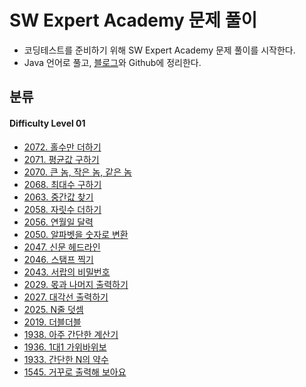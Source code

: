 # SW Expert Academy 문제 풀이
  
+ 코딩테스트를 준비하기 위해 SW Expert Academy 문제 풀이를 시작한다.
+ Java 언어로 풀고, [블로그](https://kimkkoo.tistory.com/ "내 블로그")와 Github에 정리한다.  

## 분류
#### Difficulty Level 01
>
+ [2072. 홀수만 더하기](https://github.com/MIN-04/CodingTest/blob/master/SW_Expert_Academy/DLevel01/no2072.java "2072. 홀수만 더하기")
+ [2071. 평균값 구하기](https://github.com/MIN-04/CodingTest/blob/master/SW_Expert_Academy/DLevel01/no2071.java "2071. 평균값 구하기")
+ [2070. 큰 놈, 작은 놈, 같은 놈](https://github.com/MIN-04/CodingTest/blob/master/SW_Expert_Academy/DLevel01/no2070.java "2070. 큰 놈, 작은 놈, 같은 놈")
+ [2068. 최대수 구하기](https://github.com/MIN-04/CodingTest/blob/master/SW_Expert_Academy/DLevel01/no2068.java "2068. 최대수 구하기")
+ [2063. 중간값 찾기](https://github.com/MIN-04/CodingTest/blob/master/SW_Expert_Academy/DLevel01/no2063.java "2063. 중간값 찾기")
+ [2058. 자릿수 더하기](https://github.com/MIN-04/CodingTest/blob/master/SW_Expert_Academy/DLevel01/no2058.java "2058. 자릿수 더하기")
+ [2056. 연월일 달력](https://github.com/MIN-04/CodingTest/blob/master/SW_Expert_Academy/DLevel01/no2056.java "2056. 연월일 달력")
+ [2050. 알파벳을 숫자로 변환](https://github.com/MIN-04/CodingTest/blob/master/SW_Expert_Academy/DLevel01/no2050.java "2050. 알파벳을 숫자로 변환")
+ [2047. 신문 헤드라인](https://github.com/MIN-04/CodingTest/blob/master/SW_Expert_Academy/DLevel01/no2047.java "2047. 신문 헤드라인")
+ [2046. 스탬프 찍기](https://github.com/MIN-04/CodingTest/blob/master/SW_Expert_Academy/DLevel01/no2046.java "2046. 스탬프 찍기")
+ [2043. 서랍의 비밀번호](https://github.com/MIN-04/CodingTest/blob/master/SW_Expert_Academy/DLevel01/no2043.java "2043. 서랍의 비밀번호")
+ [2029. 몫과 나머지 출력하기](https://github.com/MIN-04/CodingTest/blob/master/SW_Expert_Academy/DLevel01/no2029.java "2029. 몫과 나머지 출력하기")
+ [2027. 대각선 출력하기](https://github.com/MIN-04/CodingTest/blob/master/SW_Expert_Academy/DLevel01/no2027.java "2027. 대각선 출력하기")
+ [2025. N줄 덧셈](https://github.com/MIN-04/CodingTest/blob/master/SW_Expert_Academy/DLevel01/no2025.java "2025. N줄 덧셈")
+ [2019. 더블더블](https://github.com/MIN-04/CodingTest/blob/master/SW_Expert_Academy/DLevel01/no2019.java "2019. 더블더블")
+ [1938. 아주 간단한 계산기](https://github.com/MIN-04/CodingTest/blob/master/SW_Expert_Academy/DLevel01/no1938.java "1938. 아주 간단한 계산기")
+ [1936. 1대1 가위바위보](https://github.com/MIN-04/CodingTest/blob/master/SW_Expert_Academy/DLevel01/no1936.java "1936. 1대1 가위바위보")
+ [1933. 간단한 N의 약수](https://github.com/MIN-04/CodingTest/blob/master/SW_Expert_Academy/DLevel01/no1933.java "1933. 간단한 N의 약수")
+ [1545. 거꾸로 출력해 보아요](https://github.com/MIN-04/CodingTest/blob/master/SW_Expert_Academy/DLevel01/no1545.java "1545. 거꾸로 출력해 보아요")
